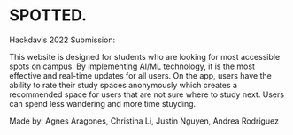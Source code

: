 # SPOTTED.

<p>Hackdavis 2022 Submission:</p>
<p>This website is designed for students who are looking for most accessible spots on campus. By implementing AI/ML technology, it is the most effective and real-time updates for all users. On the app, users have the ability to rate their study spaces anonymously which creates a recommended space for users that are not sure where to study next. Users can spend less wandering and more time stuyding.</p> 

Made by: Agnes Aragones, Christina Li, Justin Nguyen, Andrea Rodriguez

